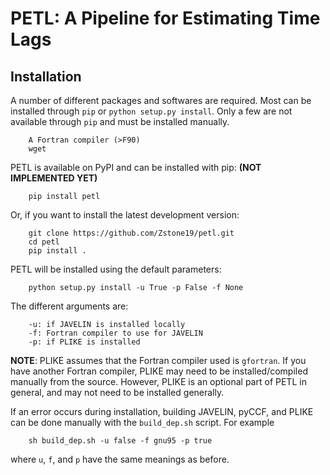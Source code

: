 PETL: A Pipeline for Estimating Time Lags
==========================================

Installation
------------
A number of different packages and softwares are required. Most can be installed through `pip` or `python setup.py install`. Only a few are not available through `pip` and must be installed manually.
```
    A Fortran compiler (>F90)
    wget
```

PETL is available on PyPI and can be installed with pip: **(NOT IMPLEMENTED YET)**
```
    pip install petl
```

Or, if you want to install the latest development version:
```
    git clone https://github.com/Zstone19/petl.git
    cd petl
    pip install .
```

PETL will be installed using the default parameters:
```
    python setup.py install -u True -p False -f None
```

The different arguments are:
```
    -u: if JAVELIN is installed locally
    -f: Fortran compiler to use for JAVELIN
    -p: if PLIKE is installed
```

**NOTE**: PLIKE assumes that the Fortran compiler used is `gfortran`. If you have another Fortran compiler, PLIKE may need to be installed/compiled manually from the source. However, PLIKE is an optional part of PETL in general, and may not need to be installed generally.

If an error occurs during installation, building JAVELIN, pyCCF, and PLIKE can be done manually with the `build_dep.sh` script. For example
```
    sh build_dep.sh -u false -f gnu95 -p true
```
where `u`, `f`, and `p` have the same meanings as before.